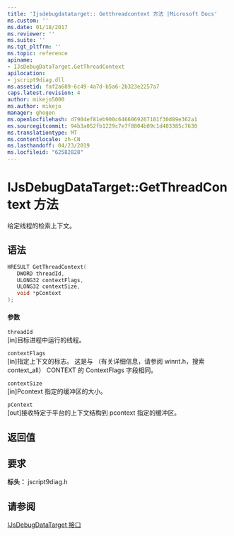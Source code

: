 ```yaml
---
title: 'Ijsdebugdatatarget:: Getthreadcontext 方法 |Microsoft Docs'
ms.custom: ''
ms.date: 01/18/2017
ms.reviewer: ''
ms.suite: ''
ms.tgt_pltfrm: ''
ms.topic: reference
apiname:
- IJsDebugDataTarget.GetThreadContext
apilocation:
- jscript9diag.dll
ms.assetid: faf2a689-6c49-4a7d-b5a6-2b323e2257a7
caps.latest.revision: 4
author: mikejo5000
ms.author: mikejo
manager: ghogen
ms.openlocfilehash: d7904ef81eb900c6466069267101f30d89e362a1
ms.sourcegitcommit: 94b3a052fb1229c7e7f8804b09c1d403385c7630
ms.translationtype: MT
ms.contentlocale: zh-CN
ms.lasthandoff: 04/23/2019
ms.locfileid: "62582828"
---
```

# <a name="ijsdebugdatatargetgetthreadcontext-method"></a>IJsDebugDataTarget::GetThreadContext 方法
给定线程的检索上下文。  
  
## <a name="syntax"></a>语法  
  
```cpp
HRESULT GetThreadContext(  
   DWORD threadId,  
   ULONG32 contextFlags,  
   ULONG32 contextSize,  
   void *pContext  
);  
```  
  
#### <a name="parameters"></a>参数  
 `threadId`  
 [in]目标进程中运行的线程。  
  
 `contextFlags`  
 [in]指定上下文的标志。 这是与 （有关详细信息，请参阅 winnt.h，搜索 context_all） CONTEXT 的 ContextFlags 字段相同。  
  
 `contextSize`  
 [in]Pcontext 指定的缓冲区的大小。  
  
 `pContext`  
 [out]接收特定于平台的上下文结构到 pcontext 指定的缓冲区。  
  
## <a name="return-value"></a>返回值  
  
## <a name="requirements"></a>要求  
 **标头：** jscript9diag.h  
  
## <a name="see-also"></a>请参阅  
 [IJsDebugDataTarget 接口](../../winscript/reference/ijsdebugdatatarget-interface.md)